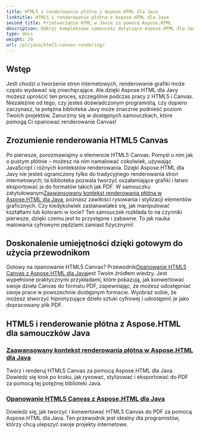 ```yaml
---
title: HTML5 i renderowanie płótna z Aspose.HTML dla Java
linktitle: HTML5 i renderowanie płótna z Aspose.HTML dla Java
second_title: Przetwarzanie HTML w Javie za pomocą Aspose.HTML
description: Odkryj kompleksowe samouczki dotyczące Aspose.HTML dla Java, obejmujące HTML5 i renderowanie Canvas, które wzbogacą Twoje umiejętności w zakresie tworzenia stron internetowych.
type: docs
weight: 20
url: /pl/java/html5-canvas-rendering/
---
```

## Wstęp

Jeśli chodzi o tworzenie stron internetowych, renderowanie grafiki może często wydawać się zniechęcające. Ale dzięki Aspose.HTML dla Javy możesz uprościć ten proces, szczególnie podczas pracy z HTML5 i Canvas. Niezależnie od tego, czy jesteś doświadczonym programistą, czy dopiero zaczynasz, ta potężna biblioteka Javy może znacznie podnieść poziom Twoich projektów. Zanurzmy się w dostępnych samouczkach, które pomogą Ci opanować renderowanie Canvas!

## Zrozumienie renderowania HTML5 Canvas

Po pierwsze, porozmawiajmy o elemencie HTML5 Canvas. Pomyśl o nim jak o pustym płótnie – możesz na nim namalować cokolwiek, używając JavaScript i różnych kontekstów renderowania. Dzięki Aspose.HTML dla Javy nie jesteś ograniczony tylko do tradycyjnego renderowania stron internetowych; ta biblioteka pozwala tworzyć oszałamiające grafiki i łatwo eksportować je do formatów takich jak PDF. W samouczku zatytułowanym[Zaawansowany kontekst renderowania płótna w Aspose.HTML dla Java](./advanced-canvas-rendering-context/), poznasz zawiłości rysowania i stylizacji elementów graficznych. Czy kiedykolwiek zastanawiałeś się, jak manipulować kształtami lub kolorami w locie? Ten samouczek rozkłada to na czynniki pierwsze, dzięki czemu jest to przystępne i zabawne. To jak nauka malowania cyfrowymi pędzlami zamiast fizycznymi!

## Doskonalenie umiejętności dzięki gotowym do użycia przewodnikom

 Gotowy na opanowanie HTML5 Canvas? Przewodnik[Opanowanie HTML5 Canvas z Aspose.HTML dla Java](./html5-canvas/)jest Twoim źródłem wiedzy. Jest wypełnione praktycznymi przykładami, które pokazują, jak konwertować swoje dzieła Canvas do formatu PDF, zapewniając, że możesz udostępniać swoje prace w powszechnie dostępnym formacie. Wyobraź sobie, że możesz stworzyć hipnotyzujące dzieło sztuki cyfrowej i udostępnić je jako dopracowany plik PDF.

## HTML5 i renderowanie płótna z Aspose.HTML dla samouczków Java
### [Zaawansowany kontekst renderowania płótna w Aspose.HTML dla Java](./advanced-canvas-rendering-context/)
Twórz i renderuj HTML5 Canvas za pomocą Aspose.HTML dla Java. Dowiedz się krok po kroku, jak rysować, stylizować i eksportować do PDF za pomocą tej potężnej biblioteki Java.
### [Opanowanie HTML5 Canvas z Aspose.HTML dla Java](./html5-canvas/)
Dowiedz się, jak tworzyć i konwertować HTML5 Canvas do PDF za pomocą Aspose.HTML dla Java. Ten przewodnik jest idealny dla programistów, którzy chcą ulepszyć swoje projekty internetowe.